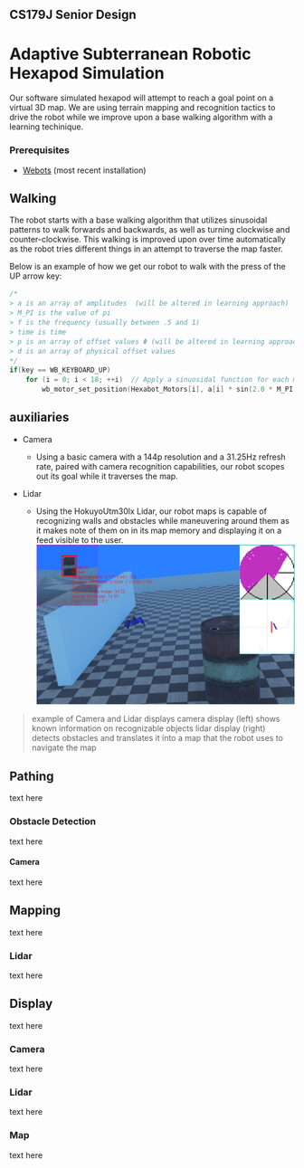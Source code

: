 ## CS179J Senior Design
# Adaptive Subterranean Robotic Hexapod Simulation

Our software simulated hexapod will attempt to reach a goal point on a virtual 3D map.
We are using terrain mapping and recognition tactics to drive the robot while we improve upon a base walking algorithm with a learning techinique. 

### Prerequisites
* [Webots](https://cyberbotics.com/doc/guide/installation-procedure) (most recent installation)

## Walking
The robot starts with a base walking algorithm that utilizes sinusoidal patterns to walk forwards and backwards, as well as turning clockwise and counter-clockwise. This walking is improved upon over time automatically as the robot tries different things in an attempt to traverse the map faster.

Below is an example of how we get our robot to walk with the press of the UP arrow key: 
```c
/* 
> a is an array of amplitudes  (will be altered in learning approach)
> M_PI is the value of pi
> f is the frequency (usually between .5 and 1)
> time is time
> p is an array of offset values Φ (will be altered in learning approach)
> d is an array of physical offset values
*/
if(key == WB_KEYBOARD_UP)
    for (i = 0; i < 18; ++i)  // Apply a sinuosidal function for each motor.
        wb_motor_set_position(Hexabot_Motors[i], a[i] * sin(2.0 * M_PI * f * time + p[i]) + d[i]);
```
## auxiliaries 

* Camera
    * Using a basic camera with a 144p resolution and a 31.25Hz refresh rate, paired with camera recognition capabilities, our robot scopes out its goal while it traverses the map.
    
* Lidar
    * Using the HokuyoUtm30lx Lidar, our robot maps is capable of recognizing walls and obstacles while maneuvering around them as it makes note of them on in its map memory and displaying it on a feed visible to the user.
![readme_camera_lidar_example](https://github.com/ehalf001/Senior-Design/blob/master/README_source/Readme_Camera_Lidar_Example.png)
> example of Camera and Lidar displays
>camera display (left) shows known information on recognizable objects
> lidar display (right) detects obstacles and translates it into a map that the robot uses to navigate the map

## Pathing
text here
### Obstacle Detection
text here
#### Camera
text here

## Mapping
text here
### Lidar
text here

## Display
text here
### Camera
text here
### Lidar
text here
### Map
text here
